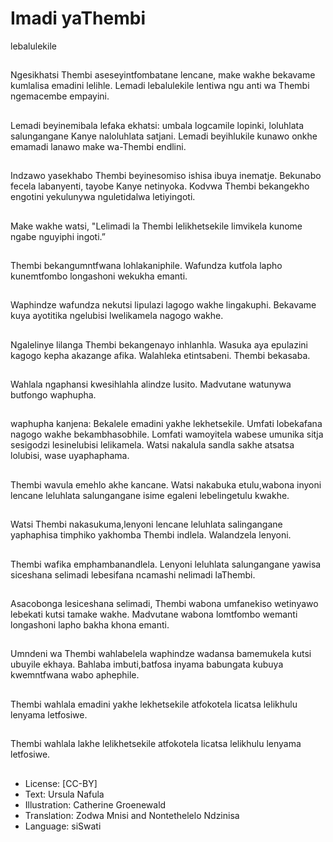 # Imadi yaThembi
lebalulekile

##
Ngesikhatsi Thembi
aseseyintfombatane lencane,
make wakhe bekavame
kumlalisa emadini lelihle.
Lemadi lebalulekile lentiwa ngu
anti wa Thembi ngemacembe
empayini.


##
Lemadi beyinemibala lefaka
ekhatsi: umbala logcamile
lopinki, loluhlata salungangane
Kanye naloluhlata satjani.
Lemadi beyihlukile kunawo
onkhe emamadi lanawo make
wa-Thembi endlini.


##
Indzawo yasekhabo Thembi
beyinesomiso ishisa ibuya
inematje.
Bekunabo fecela labanyenti,
tayobe Kanye netinyoka.
Kodvwa Thembi bekangekho
engotini yekulunywa
nguletidalwa letiyingoti.


##
Make wakhe watsi, "Lelimadi la
Thembi lelikhetsekile limvikela
kunome ngabe nguyiphi ingoti.”


##
Thembi bekangumntfwana
lohlakaniphile.
Wafundza kutfola lapho
kunemtfombo longashoni
wekukha emanti.


##
Waphindze wafundza nekutsi
lipulazi lagogo wakhe
lingakuphi.
Bekavame kuya ayotitika
ngelubisi lwelikamela nagogo
wakhe.


##
Ngalelinye lilanga Thembi
bekangenayo inhlanhla. Wasuka
aya epulazini kagogo kepha
akazange afika.
Walahleka etintsabeni.
Thembi bekasaba.


##
Wahlala ngaphansi kwesihlahla
alindze lusito. Madvutane
watunywa butfongo waphupha.


##
waphupha kanjena:
Bekalele emadini yakhe
lekhetsekile.
Umfati lobekafana nagogo
wakhe bekambhasobhile.
Lomfati wamoyitela wabese
umunika sitja sesigodzi
lesinelubisi lelikamela.
Watsi nakalula sandla sakhe
atsatsa lolubisi, wase
uyaphaphama.


##
Thembi wavula emehlo akhe kancane. Watsi nakabuka
etulu,wabona inyoni lencane leluhlata salungangane isime
egaleni lebelingetulu kwakhe.


##
Watsi Thembi
nakasukuma,lenyoni lencane
leluhlata salingangane
yaphaphisa timphiko yakhomba
Thembi indlela. Walandzela
lenyoni.


##
Thembi wafika
emphambanandlela. Lenyoni
leluhlata salungangane yawisa
siceshana selimadi lebesifana
ncamashi nelimadi laThembi.


##
Asacobonga lesiceshana
selimadi, Thembi wabona
umfanekiso wetinyawo lebekati
kutsi tamake wakhe. Madvutane
wabona lomtfombo wemanti
longashoni lapho bakha khona
emanti.


##
Umndeni wa Thembi
wahlabelela waphindze
wadansa bamemukela kutsi
ubuyile ekhaya.
Bahlaba imbuti,batfosa inyama
babungata kubuya
kwemntfwana wabo aphephile.


##
Thembi wahlala emadini yakhe
lekhetsekile atfokotela licatsa
lelikhulu lenyama letfosiwe.


##
Thembi wahlala lakhe
lelikhetsekile atfokotela licatsa
lelikhulu lenyama letfosiwe.


##
* License: [CC-BY]
* Text: Ursula Nafula
* Illustration: Catherine Groenewald
* Translation: Zodwa Mnisi and Nontethelelo Ndzinisa
* Language: siSwati
